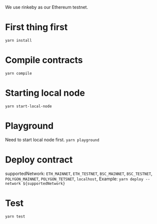 We use rinkeby as our Ethereum testnet.

# First thing first

`yarn install`

# Compile contracts

`yarn compile`

# Starting local node

`yarn start-local-node`

# Playground

Need to start local node first.
`yarn playground`

# Deploy contract

supportedNetwork: `ETH_MAINNET`, `ETH_TESTNET`, `BSC_MAINNET`, `BSC_TESTNET`, `POLYGON_MAINNET`, `POLYGON_TETSNET`, `localhost`,
Example:
`yarn deploy --network ${supportedNetwork}`

# Test
`yarn test`

